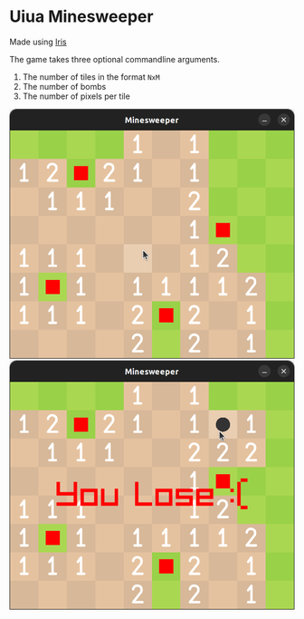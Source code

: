 # Uiua Minesweeper

Made using [Iris](https://github.com/Marcos-cat/iris)

The game takes three optional commandline arguments.

1. The number of tiles in the format `NxM`
2. The number of bombs
3. The number of pixels per tile

![Playing](./playing.png)
![Lost](./lost.png)
